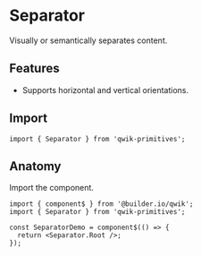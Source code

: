 # Separator

Visually or semantically separates content.

## Features

- Supports horizontal and vertical orientations.

## Import

```tsx
import { Separator } from 'qwik-primitives';
```

## Anatomy

Import the component.

```tsx
import { component$ } from '@builder.io/qwik';
import { Separator } from 'qwik-primitives';

const SeparatorDemo = component$(() => {
  return <Separator.Root />;
});
```
